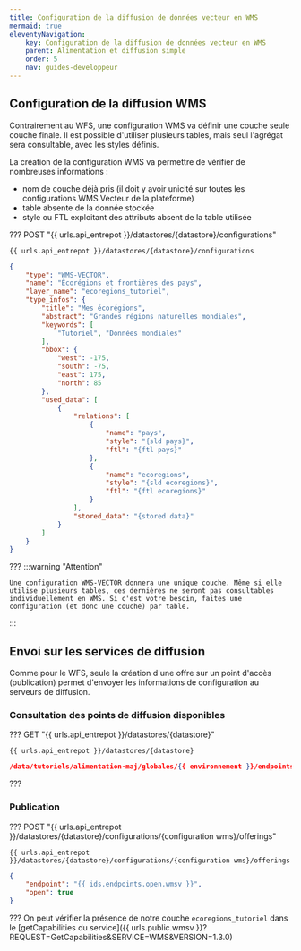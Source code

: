 ```yaml
---
title: Configuration de la diffusion de données vecteur en WMS
mermaid: true
eleventyNavigation:
    key: Configuration de la diffusion de données vecteur en WMS
    parent: Alimentation et diffusion simple
    order: 5
    nav: guides-developpeur
---
```


## Configuration de la diffusion WMS

Contrairement au WFS, une configuration WMS va définir une couche seule couche finale. Il est possible d'utiliser plusieurs tables, mais seul l'agrégat sera consultable, avec les styles définis.

La création de la configuration WMS va permettre de vérifier de nombreuses informations :

* nom de couche déjà pris (il doit y avoir unicité sur toutes les configurations WMS Vecteur de la plateforme)
* table absente de la donnée stockée
* style ou FTL exploitant des attributs absent de la table utilisée

??? POST "{{ urls.api_entrepot }}/datastores/{datastore}/configurations"

``` title="Contenu" 
{{ urls.api_entrepot }}/datastores/{datastore}/configurations
```

```json
{
    "type": "WMS-VECTOR",
    "name": "Écorégions et frontières des pays",
    "layer_name": "ecoregions_tutoriel",
    "type_infos": {
        "title": "Mes écorégions",
        "abstract": "Grandes régions naturelles mondiales",
        "keywords": [
            "Tutoriel", "Données mondiales"
        ],
        "bbox": {
            "west": -175,
            "south": -75,
            "east": 175,
            "north": 85
        },
        "used_data": [
            {
                "relations": [
                    {
                        "name": "pays",
                        "style": "{sld pays}",
                        "ftl": "{ftl pays}"
                    },
                    {
                        "name": "ecoregions",
                        "style": "{sld ecoregions}",
                        "ftl": "{ftl ecoregions}"
                    }
                ],
                "stored_data": "{stored data}"
            }
        ]
    }
}
```
???
:::warning "Attention"

    Une configuration WMS-VECTOR donnera une unique couche. Même si elle utilise plusieurs tables, ces dernières ne seront pas consultables individuellement en WMS. Si c'est votre besoin, faites une configuration (et donc une couche) par table.
:::
## Envoi sur les services de diffusion

Comme pour le WFS, seule la création d'une offre sur un point d'accès (publication) permet d'envoyer les informations de configuration au serveurs de diffusion.

### Consultation des points de diffusion disponibles

??? GET "{{ urls.api_entrepot }}/datastores/{datastore}"

``` title="Contenu" 
{{ urls.api_entrepot }}/datastores/{datastore}
```

```json
/data/tutoriels/alimentation-maj/globales/{{ environnement }}/endpoints.json
```
??? 
### Publication

??? POST "{{ urls.api_entrepot }}/datastores/{datastore}/configurations/{configuration wms}/offerings"

``` title="Contenu" 
{{ urls.api_entrepot }}/datastores/{datastore}/configurations/{configuration wms}/offerings
```

```json
{
    "endpoint": "{{ ids.endpoints.open.wmsv }}",
    "open": true
}
```
???
On peut vérifier la présence de notre couche `ecoregions_tutoriel` dans le [getCapabilities du service]({{ urls.public.wmsv }}?REQUEST=GetCapabilities&SERVICE=WMS&VERSION=1.3.0)